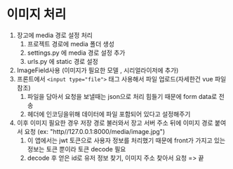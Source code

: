 # 이미지 처리

1. 장고에 media 경로 설정 처리
   1. 프로젝트 경로에 media 폴더 생성
   2. settings.py 에 media 경로 설정 추가
   3. urls.py 에 static 경로 설정
2. ImageField사용 (이미지가 필요한 모델 , 시리얼라이저에 추가)
3. 프론트에서 ```<input type="file">``` 태그 사용해서 파일 업로드(자세한건 vue 파일 참조)
   1. 파일을 담아서 요청을 보낼때는 json으로 처리 힘들기 때문에 form data로 전송
   2. 헤더에 인코딩을위해 데이터에 파일 포함되어 있다고 설정해주기
4. 이후 이미지 필요한 경우 저장 경로 불러와서 장고 서버 주소 뒤에 이미지 경로 붙여서 요청 (ex: "http//127.0.0.1:8000/media/image.jpg")
   1. 이 앱에서는 jwt 토큰으로 사용자 정보를 처리했기 때문에 front가 가지고 있는 정보는 토큰 뿐이라 토큰 decode 필요
   2. decode 후 얻은 id로 유저 정보 찾기, 이미지 주소 찾아서 요청 => 끝
